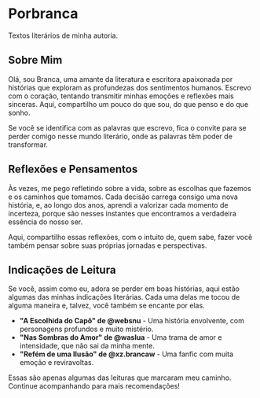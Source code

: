 # Porbranca
Textos literários de minha autoria.


<div class="section" id="sobre">
  <h2>Sobre Mim</h2>
  <p>Olá, sou Branca, uma amante da literatura e escritora apaixonada por histórias que exploram as profundezas dos sentimentos humanos. Escrevo com o coração, tentando transmitir minhas emoções e reflexões mais sinceras. Aqui, compartilho um pouco do que sou, do que penso e do que sonho.</p>
  <p>Se você se identifica com as palavras que escrevo, fica o convite para se perder comigo nesse mundo literário, onde as palavras têm poder de transformar.</p>
</div>



<div class="section" id="reflexoes">
  <h2>Reflexões e Pensamentos</h2>
  <p>Às vezes, me pego refletindo sobre a vida, sobre as escolhas que fazemos e os caminhos que tomamos. Cada decisão carrega consigo uma nova história, e, ao longo dos anos, aprendi a valorizar cada momento de incerteza, porque são nesses instantes que encontramos a verdadeira essência do nosso ser.</p>
  <p>Aqui, compartilho essas reflexões, com o intuito de, quem sabe, fazer você também pensar sobre suas próprias jornadas e perspectivas.</p>
</div>



<div class="section" id="leituras">
  <h2>Indicações de Leitura</h2>
  <p>Se você, assim como eu, adora se perder em boas histórias, aqui estão algumas das minhas indicações literárias. Cada uma delas me tocou de alguma maneira e, talvez, você também se encante por elas.</p>
  <ul>
    <li><strong>"A Escolhida do Capô" de @websnu</strong> - Uma história envolvente, com personagens profundos e muito mistério.</li>
    <li><strong>"Nas Sombras do Amor" de @waslua</strong> - Uma trama de amor e intensidade, que não sai da minha mente.</li>
    <li><strong>"Refém de uma Ilusão" de @xz.brancaw</strong> - Uma fanfic com muita emoção e reviravoltas.</li>
  </ul>
  <p>Essas são apenas algumas das leituras que marcaram meu caminho. Continue acompanhando para mais recomendações!</p>
</div>




